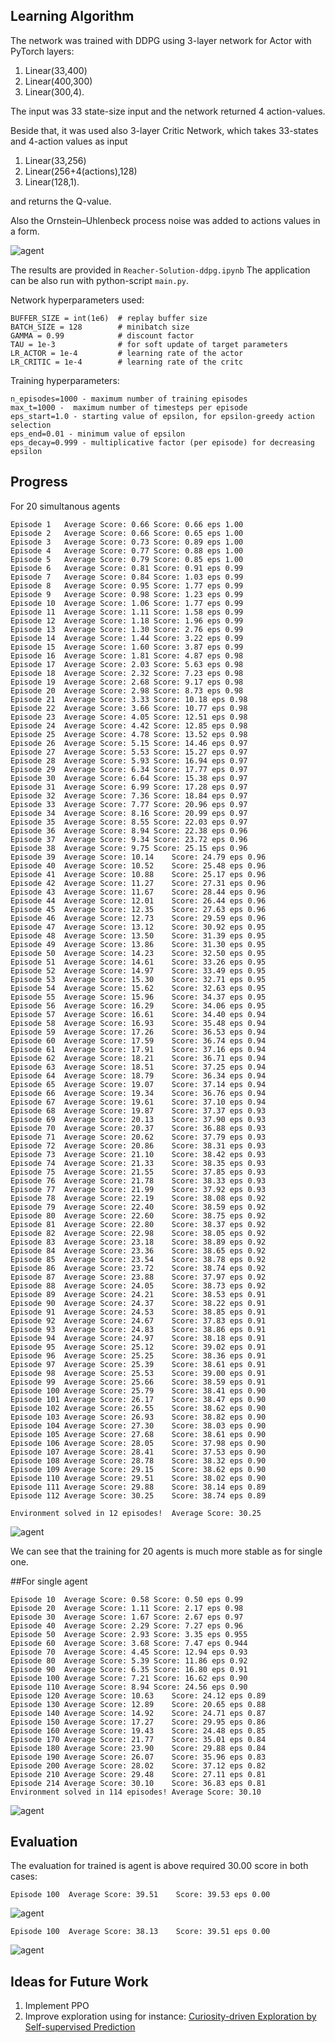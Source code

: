 
## Learning Algorithm

The network was trained with DDPG using 3-layer network for Actor with PyTorch layers:

1. Linear(33,400)
2. Linear(400,300)
3. Linear(300,4).

The input was 33 state-size input and the network returned 4 action-values.

Beside that, it was used also 3-layer Critic Network, which takes 33-states and 4-action values as input    

1. Linear(33,256)
2. Linear(256+4(actions),128)
3. Linear(128,1).

and returns the Q-value.

Also the Ornstein–Uhlenbeck process noise was added to actions values in a form.

![agent](images/ou.png)

The results are provided in ```Reacher-Solution-ddpg.ipynb```
The application can be also run with python-script ```main.py```.


Network hyperparameters used:

```
BUFFER_SIZE = int(1e6)  # replay buffer size
BATCH_SIZE = 128        # minibatch size
GAMMA = 0.99            # discount factor
TAU = 1e-3              # for soft update of target parameters
LR_ACTOR = 1e-4         # learning rate of the actor
LR_CRITIC = 1e-4        # learning rate of the critc

```


Training hyperparameters:
```
n_episodes=1000 - maximum number of training episodes
max_t=1000 -  maximum number of timesteps per episode
eps_start=1.0 - starting value of epsilon, for epsilon-greedy action selection
eps_end=0.01 - minimum value of epsilon
eps_decay=0.999 - multiplicative factor (per episode) for decreasing epsilon

```

## Progress

For 20 simultanous agents
```
Episode 1	Average Score: 0.66	Score: 0.66 eps 1.00
Episode 2	Average Score: 0.66	Score: 0.65 eps 1.00
Episode 3	Average Score: 0.73	Score: 0.89 eps 1.00
Episode 4	Average Score: 0.77	Score: 0.88 eps 1.00
Episode 5	Average Score: 0.79	Score: 0.85 eps 1.00
Episode 6	Average Score: 0.81	Score: 0.91 eps 0.99
Episode 7	Average Score: 0.84	Score: 1.03 eps 0.99
Episode 8	Average Score: 0.95	Score: 1.77 eps 0.99
Episode 9	Average Score: 0.98	Score: 1.23 eps 0.99
Episode 10	Average Score: 1.06	Score: 1.77 eps 0.99
Episode 11	Average Score: 1.11	Score: 1.58 eps 0.99
Episode 12	Average Score: 1.18	Score: 1.96 eps 0.99
Episode 13	Average Score: 1.30	Score: 2.76 eps 0.99
Episode 14	Average Score: 1.44	Score: 3.22 eps 0.99
Episode 15	Average Score: 1.60	Score: 3.87 eps 0.99
Episode 16	Average Score: 1.81	Score: 4.87 eps 0.98
Episode 17	Average Score: 2.03	Score: 5.63 eps 0.98
Episode 18	Average Score: 2.32	Score: 7.23 eps 0.98
Episode 19	Average Score: 2.68	Score: 9.17 eps 0.98
Episode 20	Average Score: 2.98	Score: 8.73 eps 0.98
Episode 21	Average Score: 3.33	Score: 10.18 eps 0.98
Episode 22	Average Score: 3.66	Score: 10.77 eps 0.98
Episode 23	Average Score: 4.05	Score: 12.51 eps 0.98
Episode 24	Average Score: 4.42	Score: 12.85 eps 0.98
Episode 25	Average Score: 4.78	Score: 13.52 eps 0.98
Episode 26	Average Score: 5.15	Score: 14.46 eps 0.97
Episode 27	Average Score: 5.53	Score: 15.27 eps 0.97
Episode 28	Average Score: 5.93	Score: 16.94 eps 0.97
Episode 29	Average Score: 6.34	Score: 17.77 eps 0.97
Episode 30	Average Score: 6.64	Score: 15.38 eps 0.97
Episode 31	Average Score: 6.99	Score: 17.28 eps 0.97
Episode 32	Average Score: 7.36	Score: 18.84 eps 0.97
Episode 33	Average Score: 7.77	Score: 20.96 eps 0.97
Episode 34	Average Score: 8.16	Score: 20.99 eps 0.97
Episode 35	Average Score: 8.55	Score: 22.03 eps 0.97
Episode 36	Average Score: 8.94	Score: 22.38 eps 0.96
Episode 37	Average Score: 9.34	Score: 23.72 eps 0.96
Episode 38	Average Score: 9.75	Score: 25.15 eps 0.96
Episode 39	Average Score: 10.14	Score: 24.79 eps 0.96
Episode 40	Average Score: 10.52	Score: 25.48 eps 0.96
Episode 41	Average Score: 10.88	Score: 25.17 eps 0.96
Episode 42	Average Score: 11.27	Score: 27.31 eps 0.96
Episode 43	Average Score: 11.67	Score: 28.44 eps 0.96
Episode 44	Average Score: 12.01	Score: 26.44 eps 0.96
Episode 45	Average Score: 12.35	Score: 27.63 eps 0.96
Episode 46	Average Score: 12.73	Score: 29.59 eps 0.96
Episode 47	Average Score: 13.12	Score: 30.92 eps 0.95
Episode 48	Average Score: 13.50	Score: 31.39 eps 0.95
Episode 49	Average Score: 13.86	Score: 31.30 eps 0.95
Episode 50	Average Score: 14.23	Score: 32.50 eps 0.95
Episode 51	Average Score: 14.61	Score: 33.26 eps 0.95
Episode 52	Average Score: 14.97	Score: 33.49 eps 0.95
Episode 53	Average Score: 15.30	Score: 32.71 eps 0.95
Episode 54	Average Score: 15.62	Score: 32.63 eps 0.95
Episode 55	Average Score: 15.96	Score: 34.37 eps 0.95
Episode 56	Average Score: 16.29	Score: 34.06 eps 0.95
Episode 57	Average Score: 16.61	Score: 34.40 eps 0.94
Episode 58	Average Score: 16.93	Score: 35.48 eps 0.94
Episode 59	Average Score: 17.26	Score: 36.53 eps 0.94
Episode 60	Average Score: 17.59	Score: 36.74 eps 0.94
Episode 61	Average Score: 17.91	Score: 37.16 eps 0.94
Episode 62	Average Score: 18.21	Score: 36.71 eps 0.94
Episode 63	Average Score: 18.51	Score: 37.25 eps 0.94
Episode 64	Average Score: 18.79	Score: 36.34 eps 0.94
Episode 65	Average Score: 19.07	Score: 37.14 eps 0.94
Episode 66	Average Score: 19.34	Score: 36.76 eps 0.94
Episode 67	Average Score: 19.61	Score: 37.10 eps 0.94
Episode 68	Average Score: 19.87	Score: 37.37 eps 0.93
Episode 69	Average Score: 20.13	Score: 37.90 eps 0.93
Episode 70	Average Score: 20.37	Score: 36.88 eps 0.93
Episode 71	Average Score: 20.62	Score: 37.79 eps 0.93
Episode 72	Average Score: 20.86	Score: 38.31 eps 0.93
Episode 73	Average Score: 21.10	Score: 38.42 eps 0.93
Episode 74	Average Score: 21.33	Score: 38.35 eps 0.93
Episode 75	Average Score: 21.55	Score: 37.85 eps 0.93
Episode 76	Average Score: 21.78	Score: 38.33 eps 0.93
Episode 77	Average Score: 21.99	Score: 37.92 eps 0.93
Episode 78	Average Score: 22.19	Score: 38.08 eps 0.92
Episode 79	Average Score: 22.40	Score: 38.59 eps 0.92
Episode 80	Average Score: 22.60	Score: 38.75 eps 0.92
Episode 81	Average Score: 22.80	Score: 38.37 eps 0.92
Episode 82	Average Score: 22.98	Score: 38.05 eps 0.92
Episode 83	Average Score: 23.18	Score: 38.89 eps 0.92
Episode 84	Average Score: 23.36	Score: 38.65 eps 0.92
Episode 85	Average Score: 23.54	Score: 38.78 eps 0.92
Episode 86	Average Score: 23.72	Score: 38.74 eps 0.92
Episode 87	Average Score: 23.88	Score: 37.97 eps 0.92
Episode 88	Average Score: 24.05	Score: 38.73 eps 0.92
Episode 89	Average Score: 24.21	Score: 38.53 eps 0.91
Episode 90	Average Score: 24.37	Score: 38.22 eps 0.91
Episode 91	Average Score: 24.53	Score: 38.85 eps 0.91
Episode 92	Average Score: 24.67	Score: 37.83 eps 0.91
Episode 93	Average Score: 24.83	Score: 38.86 eps 0.91
Episode 94	Average Score: 24.97	Score: 38.18 eps 0.91
Episode 95	Average Score: 25.12	Score: 39.02 eps 0.91
Episode 96	Average Score: 25.25	Score: 38.36 eps 0.91
Episode 97	Average Score: 25.39	Score: 38.61 eps 0.91
Episode 98	Average Score: 25.53	Score: 39.00 eps 0.91
Episode 99	Average Score: 25.66	Score: 38.59 eps 0.91
Episode 100	Average Score: 25.79	Score: 38.41 eps 0.90
Episode 101	Average Score: 26.17	Score: 38.47 eps 0.90
Episode 102	Average Score: 26.55	Score: 38.62 eps 0.90
Episode 103	Average Score: 26.93	Score: 38.82 eps 0.90
Episode 104	Average Score: 27.30	Score: 38.03 eps 0.90
Episode 105	Average Score: 27.68	Score: 38.61 eps 0.90
Episode 106	Average Score: 28.05	Score: 37.98 eps 0.90
Episode 107	Average Score: 28.41	Score: 37.53 eps 0.90
Episode 108	Average Score: 28.78	Score: 38.32 eps 0.90
Episode 109	Average Score: 29.15	Score: 38.62 eps 0.90
Episode 110	Average Score: 29.51	Score: 38.02 eps 0.90
Episode 111	Average Score: 29.88	Score: 38.14 eps 0.89
Episode 112	Average Score: 30.25	Score: 38.74 eps 0.89

Environment solved in 12 episodes!	Average Score: 30.25
```
![agent](images/learning_curve_112_agents_20.png)

We can see that the training for 20 agents is much more stable as for single one.

##For single agent
```
Episode 10	Average Score: 0.58	Score: 0.50 eps 0.99
Episode 20	Average Score: 1.11	Score: 2.17 eps 0.98
Episode 30	Average Score: 1.67	Score: 2.67 eps 0.97
Episode 40	Average Score: 2.29	Score: 7.27 eps 0.96
Episode 50	Average Score: 2.93	Score: 3.35 eps 0.955
Episode 60	Average Score: 3.68	Score: 7.47 eps 0.944
Episode 70	Average Score: 4.45	Score: 12.94 eps 0.93
Episode 80	Average Score: 5.39	Score: 11.86 eps 0.92
Episode 90	Average Score: 6.35	Score: 16.80 eps 0.91
Episode 100	Average Score: 7.21	Score: 16.62 eps 0.90
Episode 110	Average Score: 8.94	Score: 24.56 eps 0.90
Episode 120	Average Score: 10.63	Score: 24.12 eps 0.89
Episode 130	Average Score: 12.89	Score: 20.65 eps 0.88
Episode 140	Average Score: 14.92	Score: 24.71 eps 0.87
Episode 150	Average Score: 17.27	Score: 29.95 eps 0.86
Episode 160	Average Score: 19.43	Score: 24.48 eps 0.85
Episode 170	Average Score: 21.77	Score: 35.01 eps 0.84
Episode 180	Average Score: 23.90	Score: 29.88 eps 0.84
Episode 190	Average Score: 26.07	Score: 35.96 eps 0.83
Episode 200	Average Score: 28.02	Score: 37.12 eps 0.82
Episode 210	Average Score: 29.48	Score: 27.11 eps 0.81
Episode 214	Average Score: 30.10	Score: 36.83 eps 0.81
Environment solved in 114 episodes!	Average Score: 30.10

```

![agent](images/learning_curve_214_agent_1.png)

## Evaluation



The evaluation for trained is agent is above required 30.00 score in both cases:

```Episode 100	Average Score: 39.51	Score: 39.53 eps 0.00```

![agent](images/reacher20.gif)

```Episode 100	Average Score: 38.13	Score: 39.51 eps 0.00```


![agent](images/reacher1.gif)

## Ideas for Future Work

1. Implement PPO
2. Improve exploration using for instance: 
   [Curiosity-driven Exploration by Self-supervised Prediction](https://arxiv.org/abs/1705.05363)

